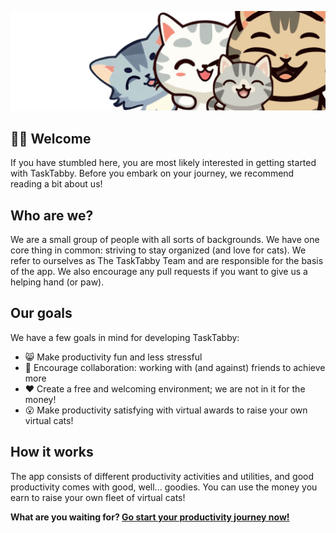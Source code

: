 ![Tabby Banner](https://github.com/TaskTabby/.github/blob/main/Banner3.png)

## 👋😸 Welcome

If you have stumbled here, you are most likely interested in getting started with TaskTabby. Before you embark on your journey, we recommend reading a bit about us!

## Who are we?

We are a small group of people with all sorts of backgrounds. We have one core thing in common: striving to stay organized (and love for cats). We refer to ourselves as The TaskTabby Team and are responsible for the basis of the app. We also encourage any pull requests if you want to give us a helping hand (or paw). 

## Our goals

We have a few goals in mind for developing TaskTabby:
- 😸 Make productivity fun and less stressful 
- 🙏 Encourage collaboration: working with (and against) friends to achieve more
- ❤️ Create a free and welcoming environment; we are not in it for the money!
- 😮 Make productivity satisfying with virtual awards to raise your own virtual cats!

## How it works

The app consists of different productivity activities and utilities, and good productivity comes with good, well... goodies. You can use the money you earn to raise your own fleet of virtual cats! 

**What are you waiting for? [Go start your productivity journey now!]()**
